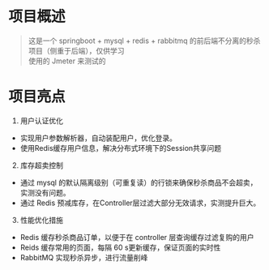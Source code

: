 # 项目概述
> 这是一个 springboot + mysql + redis + rabbitmq 的前后端不分离的秒杀项目（侧重于后端），仅供学习<br/>
> 使用的 Jmeter 来测试的
# 项目亮点
1. 用户认证优化
  - 实现用户参数解析器，自动装配用户，优化登录。
  - 使用Redis缓存用户信息，解决分布式环境下的Session共享问题
2. 库存超卖控制
  - 通过 mysql 的默认隔离级别（可重复读）的行锁来确保秒杀商品不会超卖，实测没有问题。
  - 通过 Redis 预减库存，在Controller层过滤大部分无效请求，实测提升巨大。
3. 性能优化措施
  - Redis 缓存秒杀商品订单，以便于在 controller 层查询缓存过滤复购的用户
  - Reids 缓存常用的页面，每隔 60 s更新缓存，保证页面的实时性
  - RabbitMQ 实现秒杀异步，进行流量削峰
